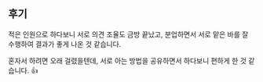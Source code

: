 ## 후기
적은 인원으로 하다보니 서로 의견 조율도 금방 끝났고, 분업하면서 서로 맡은 바를 잘 수행하여 결과가 좋게 나온 것 같습니다.

혼자서 하려면 오래 걸렸을텐데, 서로 아는 방법을 공유하면서 하다보니 편하게 한 것 같습니다. 👍
